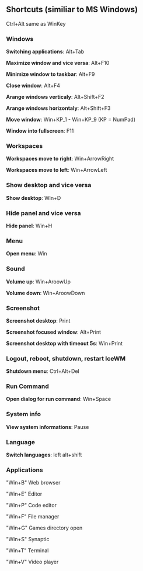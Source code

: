 ## Shortcuts (similiar to MS Windows)

Ctrl+Alt same as WinKey

### Windows

**Switching applications**: Alt+Tab

**Maximize window and vice versa**: Alt+F10

**Minimize window to taskbar**: Alt+F9

**Close window**: Alt+F4

**Arange windows verticaly**: Alt+Shift+F2

**Arange windows horizontaly**: Alt+Shift+F3

**Move window**: Win+KP_1 - Win+KP_9 (KP = NumPad)

**Window into fullscreen**: F11

### Workspaces

**Workspaces move to right**: Win+ArrowRight

**Workspaces move to left**: Win+ArrowLeft

### Show desktop and vice versa

**Show desktop**: Win+D

### Hide panel and vice versa

**Hide panel**: Win+H

### Menu

**Open menu**: Win

### Sound

**Volume up**: Win+AroowUp

**Volume down**: Win+AroowDown

### Screenshot

**Screenshot desktop**: Print

**Screenshot focused window**: Alt+Print

**Screenshot desktop with timeout 5s**: Win+Print

### Logout, reboot, shutdown, restart IceWM

**Shutdown menu**: Ctrl+Alt+Del

### Run Command

**Open dialog for run command**: Win+Space

### System info

**View system informations**: Pause

### Language

**Switch languages**: left alt+shift

### Applications

"Win+B"		Web browser

"Win+E"		Editor

"Win+P"		Code editor

"Win+F"		File manager

"Win+G"    Games directory open

"Win+S"		Synaptic

"Win+T"		Terminal

"Win+V"    Video player
